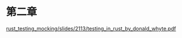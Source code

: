# 第二章


[rust_testing_mocking/slides/2113/testing_in_rust_by_donald_whyte.pdf](https://archive.fosdem.org/2018/schedule/event/rust_testing_mocking/attachments/slides/2113/export/events/attachments/rust_testing_mocking/slides/2113/testing_in_rust_by_donald_whyte.pdf)